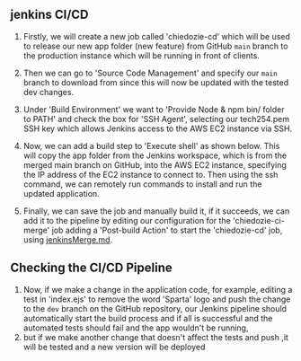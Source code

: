 ## jenkins CI/**CD**

1. Firstly, we will create a new job called 'chiedozie-cd' which will be used to release our new app folder (new feature) from GitHub `main` branch to the production instance which will be running in front of clients.

2. Then we can go to 'Source Code Management' and specify our `main` branch to download from since this will now be updated with the tested dev changes.

3. Under 'Build Environment' we want to 'Provide Node & npm bin/ folder to PATH' and check the box for 'SSH Agent', selecting our tech254.pem SSH key which allows Jenkins access to the AWS EC2 instance via SSH.

4. Now, we can add a build step to 'Execute shell' as shown below. This will copy the app folder from the Jenkins workspace, which is from the merged main branch on GitHub, into the AWS EC2 instance, specifying the IP address of the EC2 instance to connect to. Then using the ssh command, we can remotely run commands to install and run the updated application.

5. Finally, we can save the job and manually build it, if it succeeds, we can add it to the pipeline by editing our configuration for the 'chiedozie-ci-merge' job adding a 'Post-build Action' to start the 'chiedozie-cd' job, using [jenkinsMerge.md](jenkinsMerge.md).

## Checking the CI/CD Pipeline

1. Now, if we make a change in the application code, for example, editing a test in 'index.ejs' to remove the word 'Sparta' logo and push the change to the `dev` branch on the GitHub repository, our Jenkins pipeline should automatically start the build process and if all is successful and the automated tests should fail and the app wouldn't be running,
2. but if we make another change that doesn't affect the tests and push ,it will be tested and a new version will be deployed